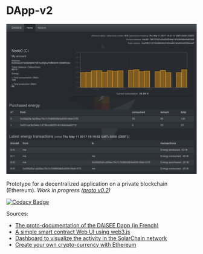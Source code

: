# DApp-v2

![Snapshot](images/DApp.png)

Prototype for a decentralized application on a private blockchain (Ethereum). _Work in progress ([proto v0.2](https://github.com/DAISEE/Prototypes#prototype-v02))_  
 
[![Codacy Badge](https://api.codacy.com/project/badge/Grade/9054abf72b0d490aa60599865f2ed4a2)](https://www.codacy.com/app/SamR1/DApp-v2?utm_source=github.com&amp;utm_medium=referral&amp;utm_content=DAISEE/DApp-v2&amp;utm_campaign=Badge_Grade)

Sources: 
* [The proto-documentation of the DAISEE Dapp (in French)](https://hackpad.com/DAISEE-Design-Deploy-App-sTLyhw9iOaO)
* [A simple smart contract Web UI using web3.js](http://hypernephelist.com/2016/06/21/a-simple-smart-contract-ui-web3.html)
* [Dashboard to visualize the activity in the SolarChain network](https://github.com/tomconte/solarchain-dashboard)
* [Create your own crypto-currency with Ethereum](https://www.ethereum.org/token)
